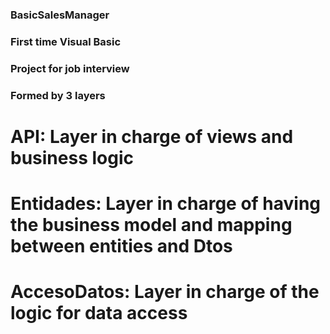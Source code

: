 ### BasicSalesManager
### First time Visual Basic

### Project for job interview

### Formed by 3 layers

# API: Layer in charge of views and business logic
# Entidades: Layer in charge of having the business model and mapping between entities and Dtos
# AccesoDatos: Layer in charge of the logic for data access


